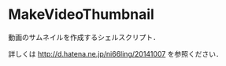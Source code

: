 MakeVideoThumbnail
==================

動画のサムネイルを作成するシェルスクリプト．

詳しくは http://d.hatena.ne.jp/ni66ling/20141007 を参照ください．
